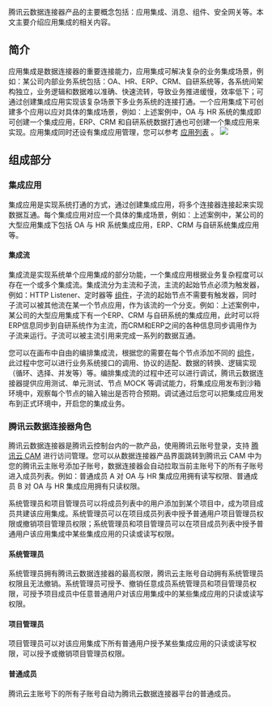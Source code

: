 腾讯云数据连接器产品的主要概念包括：应用集成、消息、组件、安全网关等。本文主要介绍应用集成的相关内容。


## 简介
应用集成是数据连接器的重要连接能力，应用集成可解决复杂的业务集成场景，例如：某公司内部业务系统包括：OA、HR、ERP、CRM、自研系统等，各系统间架构独立，业务逻辑和数据难以准确、快速流转，导致业务推进缓慢，效率低下；可通过创建集成应用实现该复杂场景下多业务系统的连接打通。一个应用集成下可创建多个应用以应对具体的集成场景，例如：上述案例中，OA 与 HR 系统的集成即可创建一个集成应用，ERP、CRM 和自研系统数据打通也可创建一个集成应用来实现。应用集成同时还设有集成应用管理，您可以参考 [应用列表](https://cloud.tencent.com/document/product/1270/62261) 。
![](https://qcloudimg.tencent-cloud.cn/raw/b0e65f343608c77d6fa7411af114ad3e.png)


## 组成部分

### 集成应用
集成应用是实现系统打通的方式，通过创建集成应用，将多个连接器连接起来实现数据互通。每个集成应用对应一个具体的集成场景，例如：上述案例中，某公司的大型应用集成下包括 OA 与 HR 系统集成应用，ERP、CRM 与自研系统集成应用等。

#### 集成流

集成流是实现系统单个应用集成的部分功能，一个集成应用根据业务复杂程度可以存在一个或多个集成流。集成流分为主流和子流，主流的起始节点必须为触发器，例如：HTTP Listener、定时器等 [组件](https://cloud.tencent.com/document/product/1270/62759)，子流的起始节点不需要有触发器，同时子流可以被其他流在某一个节点应用，作为该流的一个分支。例如：上述案例中，某公司的大型应用集成下有一个ERP、CRM 与自研系统的集成应用，此时可以将ERP信息同步到自研系统作为主流，而CRM和ERP之间的各种信息同步调用作为子流来运行。子流可以被主流引用来完成一系列的数据互通。


您可以在画布中自由的编排集成流，根据您的需要在每个节点添加不同的 [组件](https://cloud.tencent.com/document/product/1270/62759)，此过程中您可以进行业务系统接口的调用、协议的适配、数据的转换、逻辑实现（循环、选择、并发等）等。编排集成流的过程中还可以进行调试，腾讯云数据连接器提供应用测试、单元测试、节点 MOCK 等调试能力，将集成应用发布到沙箱环境中，观察每个节点的输入输出是否符合预期。调试通过后您可以把集成应用发布到正式环境中，开启您的集成业务。

### 腾讯云数据连接器角色
腾讯云数据连接器是腾讯云控制台内的一款产品，使用腾讯云账号登录，支持 [腾讯云 CAM](https://cloud.tencent.com/document/product/598) 进行访问管理。您可以从数据连接器产品界面跳转到腾讯云 CAM 中为您的腾讯云主账号添加子账号，数据连接器会自动拉取当前主账号下的所有子账号进入成员列表。例如：普通成员 A 对 OA 与 HR 集成应用拥有读写权限、普通成员 B 对 OA 与 HR 集成应用拥有只读权限。

系统管理员和项目管理员可以将成员列表中的用户添加到某个项目中，成为项目成员共建该应用集成。系统管理员可以在项目成员列表中授予普通用户项目管理员权限或撤销项目管理员权限；系统管理员和项目管理员可以在项目成员列表中授予普通用户该应用集成中某些集成应用的只读或读写权限。

#### 系统管理员
系统管理员拥有腾讯云数据连接器的最高权限，腾讯云主账号自动拥有系统管理员权限且无法撤销。系统管理员可授予、撤销任意成员系统管理员和项目管理员权限，可授予项目成员中任意普通用户对该应用集成中的某些集成应用的只读或读写权限。

#### 项目管理员
项目管理员可以对该应用集成下所有普通用户授予某些集成应用的只读或读写权限，可以授予或撤销项目管理员权限。

#### 普通成员
腾讯云主账号下的所有子账号自动为腾讯云数据连接器平台的普通成员。
